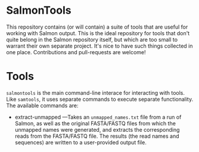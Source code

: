 # SalmonTools

This repository contains (or will contain) a suite of tools that are useful for working with Salmon output.  This is the ideal repository for tools that don't quite belong in the Salmon repository itself, but which are too small to warrant their own separate project.  It's nice to have such things collected in one place.  Contributions and pull-requests are welcome!

# Tools

`salmontools` is the main command-line interace for interacting with tools.  Like `samtools`, it uses separate commands to execute separate functionality.  The available commands are:

  * extract-unmapped &mdash;Takes an `unmapped_names.txt` file from a run of Salmon, as well as the original FASTA/FASTQ files from which the unmapped names were generated, and extracts the corresponding reads from the FASTA/FASTQ file.  The results (the read names and sequences) are written to a user-provided output file. 
